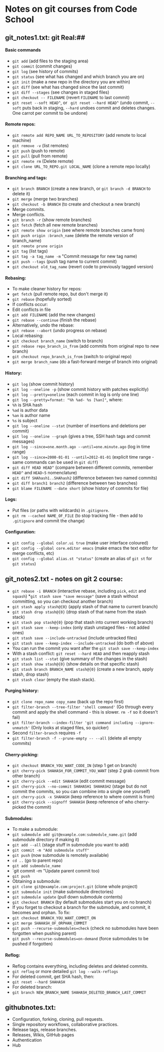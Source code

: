 # Notes on git courses from Code School #

## git_notes1.txt: git Real:##

#### Basic commands ####

* `git add` (add files to the staging area)
* `git commit` (commit changes)
* `git log` (see history of commits)
* `git status` (see what has changed and which branch you are on)
* `git init` (make a new repo in the directory you are within)
* `git diff` (see what has changed since the last commit)
* `git diff --stages` (see changes in staged files)
* `git checkout -- FILENAME` (revert `FILENAME` to last commit)
* `git reset --soft HEAD^`, or ` git reset --hard HEAD^` (undo commit, `--soft` puts back in staging, `--hard` undoes commit and deletes changes. One carrot per commit to be undone)

#### Remote repos: ####

* `git remote add REPO_NAME URL_TO_REPOSITORY` (add remote to local machine)
* `git remove -v` (list remotes)
* `git push` (push to remote)
* `git pull` (pull from remote)
* `git remote rm` (Delete remote)
* `git clone URL_TO_REPO.git LOCAL_NAME` (clone a remote repo locally)

#### Branching and tags: ####

* `git branch BRANCH` (create a new branch, or `git branch -d BRANCH` to delete it)
* `git merge` (merge two branches)
* `git checkout -b BRANCH` (to create and checkout a new branch)
* Merge commits.
* Merge conflicts.
* `git branch -r` (show remote branches)
* `git fetch` (fetch all new remote branches)
* `git remote show origin` (see where remote branches came from)
* `git push origin :branch_name` (delete the remote version of branch_name)
* `git remote prune origin`
* `git tag` (list tags)
 * `git tag -a tag_name -m` "Commit message for new tag name)
 * `git push --tags` (push tag name to current commit)
* `git checkout old_tag_name` (revert code to previously tagged version)

#### Rebasing: ####

* To make cleaner history for repos:
 * `get fetch` (pull remote repo, but don't merge it)
 * `git rebase` (hopefully sorted)
* If conflicts occur:
 * Edit conflicts in file
 * `git add FILENAME` (add the new changes)
 * `git rebase --continue` (finish the rebase)
* Alternatively, undo the rebase:
* `git rebase --abort` (undo progress on rebase)
* Local rebasing:
 * `git checkout branch_name` (switch to branch)
 * `git rebase repo_branch_is_from` (add commits from original repo to new branch)
 * `git checkout repo_branch_is_from` (switch to original repo)
 * `git merge branch_name` (do a fast-forward merge of branch into original)

#### History: ####

* `git log` (show commit history)
* `git log --oneline -p` (show commit history with patches explicitly)
* `git log --pretty=oneline` (each commit in log is only one line)
* `git log --pretty=format: "%h %ad- %s [%an]"`, where:
 * `%h` is SHA hash
 * `%ad` is author data
 * `%an` is author name
 * `%s` is subject
* `git log --oneline --stat` (number of insertions and deletions per commit)
* `git log --oneline --graph` (gives a tree, SSH hash tags and commit messages)
* `git log --since=one.month.ago --until=one.minute.ago` (log in time range)
* `git log --since=2000-01-01 --until=2012-01-01` (explicit time range - same commands can be used in `git diff`)
* `git diff HEAD HEAD^` (compare between different commits, remember `HEAD^` and `HEAD~5` nomenclature)
* `git diff SHAhash1..SHAhash2` (difference between two named commits)
* `git diff branch1 branch2` (difference between two branches)
* `git blame FILENAME --date short` (show history of commits for file)

#### Logs: ####

* Put files (or paths with wildcards) in `.gitignore`.
* `git rm --cached NAME_OF_FILE` (to stop tracking file - then add to `.gitignore` and commit the change)


#### Configuration: ####

* `git config --global color.ui true` (make user interface coloured)
* `git config --global core.editor emacs` (make emacs the text editor for merge conflicts, etc)
* `git config --global alias.st "status"` (create an alias of `git st` for `git status`)

## git_notes2.txt - notes on git 2 course: ##

* `git rebase -i BRANCH` (interactive rebase, including `pick`, `edit` and `squash`)
*`git stash save "save message"` (save a stash without committing, so you can checkout another branch)
* `git stash apply stash@{0}` (apply stash of that name to current branch)
* `git stash drop stash@{0}` (drop stash of that name from the stash stack)
* `git stash pop stash@{0}` (pop that stash into current working branch)
* `git stash save --keep-index` (only stash unstaged files - not added ones)
* `git stash save --include-untracked` (include untracked files)
* `git stash save --keep-index --include-untracked` (do both of above)
* You can run the commit you want after the `git stash save --keep-index`
* With a stash conflict: `git reset --hard HEAD` and then reapply stash
* `git stash list --stat` (give summary of the changes in the stash)
* `git stash show stash@{0}` (show details on that specific stash)
* `git stash branch BRANCH_NAME stash@{0}` (create a new branch, apply stash, drop stash)
* `git stash clear` (empty the stash stack).

#### Purging history: ####

* `git clone repo_name copy_name` (back up the repo first)
* `git filter-branch --tree-filter 'shell command'` (Go through every commit and apply the shell command - this is slower. `rm -f` so it doesn't fail)
* `git filter-branch --index-filter 'git command including --ignore-unmatch'` (Only looks at staged files, so quicker)
* Second `filter-branch` requires `-f`
* `git filter-branch -f --prune-empty -- --all` (delete all empty commits)

#### Cherry-picking: ####

* `git checkout BRANCH_YOU_WANT_CODE_IN` (step 1 get on branch)
* `git cherry-pick SHAHASH_FOR_COMMIT_YOU_WANT` (step 2 grab commit from other branch)
* `git cherry-pick --edit SHAHASH` (edit commit message)
* `git cherry-pick --no-commit SHAHASH1 SHAHASH2` (stage but do not commit the commits, so you can combine into a single one yourself)
* `git cherry-pick -x SHAHASH` (keep reference to where commit is from)
* `git cherry-pick --signoff SHAHASH` (keep reference of who cherry-picked the commit)

#### Submodules: ####

* To make a submodule:
 * `git submodule add git@example.com:submodule_name.git` (add submodule directory if making it)
 * `git add --all` (stage stuff in submodule you want to add)
 * `git commit -m "Add submodule stuff"`
 * `git push` (now submodule is remotely available)
 * `cd ..` (go to parent repo)
 * `git add submodule_name`
 * `git commit -m "Update parent commit too)
 * `git push`
* Obtaining a submodule:
 * `git clone git@example.com:project.git` (clone whole project)
 * `git submodule init` (make submodule directories)
 * `git submodule update` (pull down submodule contents)
 * `git checkout BRANCH` (by default submodules start you on no branch)
* If you forget to checkout a branch for the submodule, and commit, it becomes and orphan. To fix:
 * `git checkout BRANCH_YOU_WANT_COMMIT_ON`
 * `git merge SHAHASH_OF_ORPHAN_COMMIT`
* `git push --recurse-submodules=check` (check no submodules have been forgotten when pushing parent)
* `git push --recurse-submodules=on-demand` (force submodules to be pushed if forgotten)

#### Reflog: ####

* Reflog contains everything, including deletes and deleted commits.
* `git reflog` or more detailed `git log --walk-reflogs`
* For deleted commit, get SHA hash, then:
 * `git reset --hard SHAHASH`
* For deleted branch:
* `git branch NEW_BRANCH_NAME SHAHASH_DELETED_BRANCH_LAST_COMMIT`

## githubnotes.txt: ##

* Configuration, forking, cloning, pull requests.
* Single repository workflows, collaborative practices.
* Release tags, release branches.
* Releases, Wikis, GitHub pages
* Authentication
* Hub